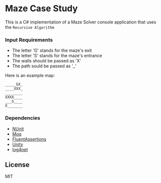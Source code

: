 # Maze Case Study

This is a C# implementation of a Maze Solver console application that uses the `Recursive Algorithm`

### Input Requirements

 - The letter 'G' stands for the maze's exit
 - The letter 'S' stands for the maze's entrance
 - The walls should be passed as 'X'
 - The path sould be passed as '_'

Here is an example map:
```
_____GX_
____XXX_
________
XXXX____
___S____
X_______
```

### Dependencies

* [NUnit]
* [Moq]
* [FluentAssertions]
* [Unity]
* [log4net]


License
----

MIT

   [NUnit]: <https://www.nuget.org/packages/NUnit>
   [Moq]: <https://www.nuget.org/packages/Moq>
   [FluentAssertions]: <https://www.nuget.org/packages/FluentAssertions>
   [Unity]: <https://www.nuget.org/packages/Unity>
   [log4net]: <https://www.nuget.org/packages/log4net>

